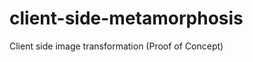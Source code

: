 client-side-metamorphosis
=========================

Client side image transformation (Proof of Concept)
